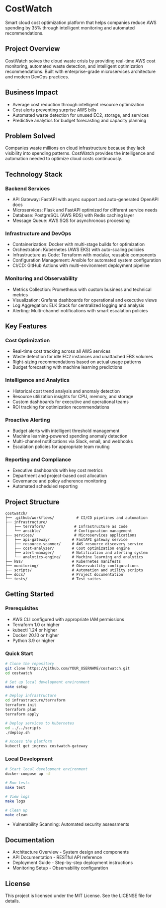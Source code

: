 # CostWatch

Smart cloud cost optimization platform that helps companies reduce AWS spending by 35% through intelligent monitoring and automated recommendations.

## Project Overview

CostWatch solves the cloud waste crisis by providing real-time AWS cost monitoring, automated waste detection, and intelligent optimization recommendations. Built with enterprise-grade microservices architecture and modern DevOps practices.

## Business Impact

- Average cost reduction through intelligent resource optimization
- Cost alerts preventing surprise AWS bills
- Automated waste detection for unused EC2, storage, and services
- Predictive analytics for budget forecasting and capacity planning

## Problem Solved

Companies waste millions on cloud infrastructure because they lack visibility into spending patterns. CostWatch provides the intelligence and automation needed to optimize cloud costs continuously.

## Technology Stack

### Backend Services
- API Gateway: FastAPI with async support and auto-generated OpenAPI docs
- Microservices: Flask and FastAPI optimized for different service needs
- Database: PostgreSQL (AWS RDS) with Redis caching layer
- Message Queue: AWS SQS for asynchronous processing

### Infrastructure and DevOps
- Containerization: Docker with multi-stage builds for optimization
- Orchestration: Kubernetes (AWS EKS) with auto-scaling policies
- Infrastructure as Code: Terraform with modular, reusable components
- Configuration Management: Ansible for automated system configuration
- CI/CD: GitHub Actions with multi-environment deployment pipeline

### Monitoring and Observability
- Metrics Collection: Prometheus with custom business and technical metrics
- Visualization: Grafana dashboards for operational and executive views
- Log Aggregation: ELK Stack for centralized logging and analysis
- Alerting: Multi-channel notifications with smart escalation policies

## Key Features

### Cost Optimization
- Real-time cost tracking across all AWS services
- Waste detection for idle EC2 instances and unattached EBS volumes
- Right-sizing recommendations based on actual usage patterns
- Budget forecasting with machine learning predictions

### Intelligence and Analytics
- Historical cost trend analysis and anomaly detection
- Resource utilization insights for CPU, memory, and storage
- Custom dashboards for executive and operational teams
- ROI tracking for optimization recommendations

### Proactive Alerting
- Budget alerts with intelligent threshold management
- Machine learning-powered spending anomaly detection
- Multi-channel notifications via Slack, email, and webhooks
- Escalation policies for appropriate team routing

### Reporting and Compliance
- Executive dashboards with key cost metrics
- Department and project-based cost allocation
- Governance and policy adherence monitoring
- Automated scheduled reporting

## Project Structure

```
costwatch/
├── .github/workflows/          # CI/CD pipelines and automation
├── infrastructure/
│   ├── terraform/             # Infrastructure as Code
│   └── ansible/               # Configuration management
├── services/                  # Microservices applications
│   ├── api-gateway/          # FastAPI gateway service
│   ├── resource-scanner/     # AWS resource discovery service
│   ├── cost-analyzer/        # Cost optimization engine
│   ├── alert-manager/        # Notification and alerting system
│   └── analytics-engine/     # Machine learning and analytics
├── k8s/                      # Kubernetes manifests
├── monitoring/               # Observability configurations
├── scripts/                  # Automation and utility scripts
├── docs/                     # Project documentation
└── tests/                    # Test suites
```

## Getting Started

### Prerequisites
- AWS CLI configured with appropriate IAM permissions
- Terraform 1.0 or higher
- kubectl 1.24 or higher
- Docker 20.10 or higher
- Python 3.9 or higher

### Quick Start
```bash
# Clone the repository
git clone https://github.com/YOUR_USERNAME/costwatch.git
cd costwatch

# Set up local development environment
make setup

# Deploy infrastructure
cd infrastructure/terraform
terraform init
terraform plan
terraform apply

# Deploy services to Kubernetes
cd ../../scripts
./deploy.sh

# Access the platform
kubectl get ingress costwatch-gateway
```

### Local Development
```bash
# Start local development environment
docker-compose up -d

# Run tests
make test

# View logs
make logs

# Clean up
make clean
```

- Vulnerability Scanning: Automated security assessments

## Documentation

- Architecture Overview - System design and components
- API Documentation - RESTful API reference
- Deployment Guide - Step-by-step deployment instructions
- Monitoring Setup - Observability configuration

## License

This project is licensed under the MIT License. See the LICENSE file for details.
